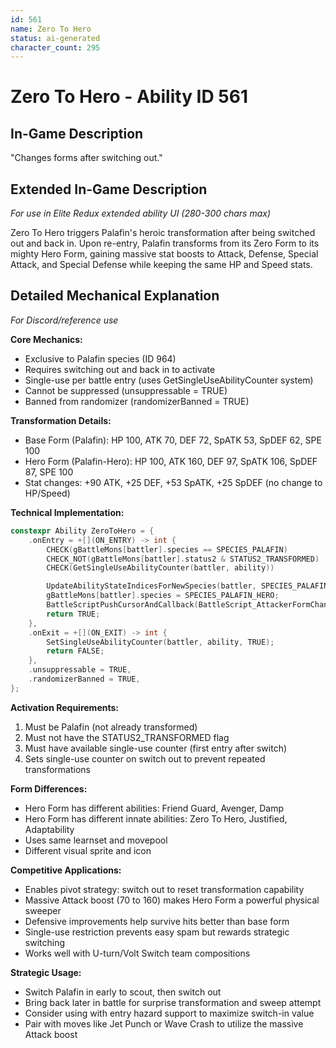 ```yaml
---
id: 561
name: Zero To Hero
status: ai-generated
character_count: 295
---
```


# Zero To Hero - Ability ID 561

## In-Game Description
"Changes forms after switching out."

## Extended In-Game Description
*For use in Elite Redux extended ability UI (280-300 chars max)*

Zero To Hero triggers Palafin's heroic transformation after being switched out and back in. Upon re-entry, Palafin transforms from its Zero Form to its mighty Hero Form, gaining massive stat boosts to Attack, Defense, Special Attack, and Special Defense while keeping the same HP and Speed stats.

## Detailed Mechanical Explanation
*For Discord/reference use*

**Core Mechanics:**
- Exclusive to Palafin species (ID 964)
- Requires switching out and back in to activate
- Single-use per battle entry (uses GetSingleUseAbilityCounter system)
- Cannot be suppressed (unsuppressable = TRUE)
- Banned from randomizer (randomizerBanned = TRUE)

**Transformation Details:**
- Base Form (Palafin): HP 100, ATK 70, DEF 72, SpATK 53, SpDEF 62, SPE 100
- Hero Form (Palafin-Hero): HP 100, ATK 160, DEF 97, SpATK 106, SpDEF 87, SPE 100
- Stat changes: +90 ATK, +25 DEF, +53 SpATK, +25 SpDEF (no change to HP/Speed)

**Technical Implementation:**
```cpp
constexpr Ability ZeroToHero = {
    .onEntry = +[](ON_ENTRY) -> int {
        CHECK(gBattleMons[battler].species == SPECIES_PALAFIN)
        CHECK_NOT(gBattleMons[battler].status2 & STATUS2_TRANSFORMED)
        CHECK(GetSingleUseAbilityCounter(battler, ability))

        UpdateAbilityStateIndicesForNewSpecies(battler, SPECIES_PALAFIN_HERO);
        gBattleMons[battler].species = SPECIES_PALAFIN_HERO;
        BattleScriptPushCursorAndCallback(BattleScript_AttackerFormChangeEnd3);
        return TRUE;
    },
    .onExit = +[](ON_EXIT) -> int {
        SetSingleUseAbilityCounter(battler, ability, TRUE);
        return FALSE;
    },
    .unsuppressable = TRUE,
    .randomizerBanned = TRUE,
};
```

**Activation Requirements:**
1. Must be Palafin (not already transformed)
2. Must not have the STATUS2_TRANSFORMED flag
3. Must have available single-use counter (first entry after switch)
4. Sets single-use counter on switch out to prevent repeated transformations

**Form Differences:**
- Hero Form has different abilities: Friend Guard, Avenger, Damp
- Hero Form has different innate abilities: Zero To Hero, Justified, Adaptability
- Uses same learnset and movepool
- Different visual sprite and icon

**Competitive Applications:**
- Enables pivot strategy: switch out to reset transformation capability
- Massive Attack boost (70 to 160) makes Hero Form a powerful physical sweeper
- Defensive improvements help survive hits better than base form
- Single-use restriction prevents easy spam but rewards strategic switching
- Works well with U-turn/Volt Switch team compositions

**Strategic Usage:**
- Switch Palafin in early to scout, then switch out
- Bring back later in battle for surprise transformation and sweep attempt
- Consider using with entry hazard support to maximize switch-in value
- Pair with moves like Jet Punch or Wave Crash to utilize the massive Attack boost
